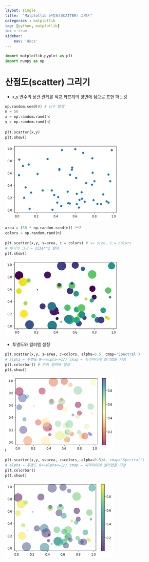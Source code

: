 ```yaml
---
layout: single
title:  "Matplotlib 산점도(SCATTER) 그리기"
categories : matplotlib
tag: [python, matplotlib]
toc : true
sidebar:
    nav: 'docs'
---
```



```python
import matplotlib.pyplot as plt
import numpy as np
```

# 산점도(scatter) 그리기
- x,y 변수의 상관 관꼐를 직교 좌표계의 평면에 점으로 표현 하는것 


```python
np.random.seed(0) # 난수 발생
n = 50
x = np.random.rand(n)
y = np.random.rand(n)

plt.scatter(x,y)
plt.show()
```


![Foo](/images/Matplotlib_9_files/Matplotlib_9_2_0.png)



```python
area = (30 * np.random.rand(n)) **2
colors = np.random.rand(n)

plt.scatter(x,y, s=area, c = colors) # s= size, c = colors
# 마커의 크기 = size**2 형태 
plt.show()
```


![Foo](/images/Matplotlib_9_files/Matplotlib_9_3_0.png)


- 투명도와 컬러맵 설정


```python
plt.scatter(x,y, s=area, c=colors, alpha=0.5, cmap='Spectral')
# alpha = 투명도 0<=alpha<=1// cmap = 파라미터에 컬러맵을 지정
plt.colorbar() # 우측 컬러바 형성
plt.show()
```


!![Foo](/images/Matplotlib_9_files/Matplotlib_9_5_0.png)



```python
plt.scatter(x,y, s=area, c=colors, alpha=0.5)#, cmap='Spectral')
# alpha = 투명도 0<=alpha<=1// cmap = 파라미터에 컬러맵을 지정
plt.colorbar()
plt.show()
```


![Foo](/images/Matplotlib_9_files/Matplotlib_9_6_0.png)
